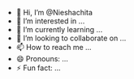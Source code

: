 - 👋 Hi, I’m @Nieshachita
- 👀 I’m interested in ...
- 🌱 I’m currently learning ...
- 💞️ I’m looking to collaborate on ...
- 📫 How to reach me ...
- 😄 Pronouns: ...
- ⚡ Fun fact: ...

<!---
Nieshachita/Nieshachita is a ✨ special ✨ repository because its `README.md` (this file) appears on your GitHub profile.
You can click the Preview link to take a look at your changes.
--->
